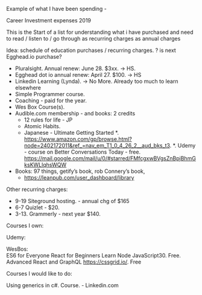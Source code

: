 
Example of what I have been spending - 

Career Investment expenses 2019

This is the Start of a list for understanding what i have 
purchased and need to read / listen to / go through
as recurring charges
as annual charges



  Idea:  schedule of education purchases / recurring charges.  ? is next Egghead.io purchase?  
  * Pluralsight. Annual renew:  June 28.  $3xx. -> HS. 
  * Egghead dot io    annual renew:  April 27. $100. -> HS
  * Linkedin Learning (Lynda).   -> No More. Already too much to learn elsewhere
  * Simple Programmer course. 
  * Coaching - paid for the year.  
  * Wes Box Course(s).   
  * Audible.com membership - and books:  2 credits
    * 12 rules for life  - JP
    * Atomic Habits. 
    * Japanese - Ultimate Getting Started 
    *. https://www.amazon.com/gp/browse.html?node=2402172011&ref_=nav_em_T1_0_4_26_2__aud_bks_t3. 
    *. Udemy - course on Better Conversations Today - free. https://mail.google.com/mail/u/0/#starred/FMfcgxwBVgsZnBpjBhmGksKWLlqhsWQW 
  * Books:  97 things, getify’s book, rob Connery’s book, 
    * https://leanpub.com/user_dashboard/library 








Other recurring charges:
  * 9-19 Siteground hosting.  - annual chg of $165
  * 6-7  Quizlet - $20. 
  * 3-13. Grammerly - next year $140. 


Courses I own:

Udemy:


WesBos:  
ES6 for Everyone
React for Beginners
Learn Node
JavaScript30.  Free. 
Advanced React and GraphQL 
https://cssgrid.io/.  Free



Courses I would like to do:

Using generics in c#.  Course.   - Linkedin.com 


